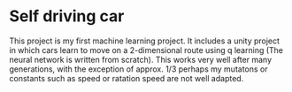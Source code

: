 # Self driving car

This project is my first machine learning project. It includes a unity project in which cars learn to move on a 2-dimensional route using q learning (The neural network is written from scratch).
This works very well after many generations, with the exception of approx. 1/3 perhaps my mutatons or constants such as speed or ratation speed are not well adapted.
